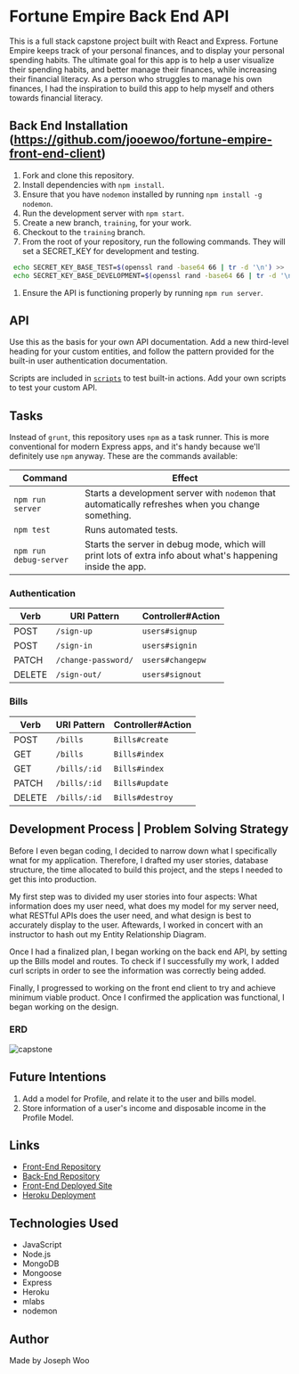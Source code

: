 # Fortune Empire Back End API
This is a full stack capstone project built with React and Express. Fortune Empire keeps track of your personal finances, and to display your personal spending habits. The ultimate goal for this app is to help a user visualize their spending habits, and better manage their finances, while increasing their financial literacy. As a person who struggles to manage his own finances, I had the inspiration to build this app to help myself and others towards financial literacy.

## Back End Installation (https://github.com/jooewoo/fortune-empire-front-end-client)
1.  Fork and clone this repository.
1.  Install dependencies with `npm install`.
1.  Ensure that you have `nodemon` installed by running `npm install -g nodemon`.
1.  Run the development server with `npm start`.
1.  Create a new branch, `training`, for your work.
1.  Checkout to the `training` branch.
1.  From the root of your repository, run the following commands. They will set a SECRET_KEY for development and testing.
```sh
 echo SECRET_KEY_BASE_TEST=$(openssl rand -base64 66 | tr -d '\n') >> .env
 echo SECRET_KEY_BASE_DEVELOPMENT=$(openssl rand -base64 66 | tr -d '\n') >> .env
 ```
1.  Ensure the API is functioning properly by running `npm run server`.

## API
Use this as the basis for your own API documentation. Add a new third-level
heading for your custom entities, and follow the pattern provided for the
built-in user authentication documentation.

Scripts are included in [`scripts`](scripts) to test built-in actions. Add your
own scripts to test your custom API.

## Tasks
Instead of `grunt`, this repository uses `npm` as a task runner. This is more
conventional for modern Express apps, and it's handy because we'll definitely
use `npm` anyway. These are the commands available:

| Command                | Effect                                                                                                      |
|------------------------|-------------------------------------------------------------------------------------------------------------|
| `npm run server`       | Starts a development server with `nodemon` that automatically refreshes when you change something.                                                                                         |
| `npm test`             | Runs automated tests.                                                                                       |
| `npm run debug-server` | Starts the server in debug mode, which will print lots of extra info about what's happening inside the app. |

### Authentication

| Verb   | URI Pattern            | Controller#Action |
|--------|------------------------|-------------------|
| POST   | `/sign-up`             | `users#signup`    |
| POST   | `/sign-in`             | `users#signin`    |
| PATCH  | `/change-password/`    | `users#changepw`  |
| DELETE | `/sign-out/`           | `users#signout`   |

### Bills
| Verb   | URI Pattern            | Controller#Action |
|--------|------------------------|-------------------|
| POST   | `/bills`               | `Bills#create`    |
| GET    | `/bills`               | `Bills#index`     |
| GET    | `/bills/:id`           | `Bills#index`     |
| PATCH  | `/bills/:id`           | `Bills#update`    |
| DELETE | `/bills/:id`           | `Bills#destroy`   |

## Development Process | Problem Solving Strategy
Before I even began coding, I decided to narrow down what I specifically wnat for my application. Therefore, I drafted my user stories, database structure, the time allocated to build this project, and the steps I needed to get this into production.

My first step was to divided my user stories into four aspects: What information does my user need, what does my model for my server need, what RESTful APIs does the user need, and what design is best to accurately display to the user. Aftewards, I worked in concert with an instructor to hash out my Entity Relationship Diagram.

Once I had a finalized plan, I began working on the back end API, by setting up the Bills model and routes. To check if I successfully my work, I added curl scripts in order to see the information was correctly being added.

Finally, I progressed to working on the front end client to try and achieve minimum viable product. Once I confirmed the application was functional, I began working on the design.

### ERD
![capstone](https://media.git.generalassemb.ly/user/17221/files/83ba6100-1b0f-11e9-8d69-60bfb01b251d)

## Future Intentions
1. Add a model for Profile, and relate it to the user and bills model.
2. Store information of a user's income and disposable income in the Profile Model. 

## Links
* [Front-End Repository](https://github.com/jooewoo/fortune-empire-front-end-client)
* [Back-End Repository](https://github.com/jooewoo/fortune-empire-back-end)
* [Front-End Deployed Site](https://jooewoo.github.io/fortune-empire-front-end-client/)
* [Heroku Deployment](https://arcane-atoll-72181.herokuapp.com/)

## Technologies Used
* JavaScript
* Node.js
* MongoDB
* Mongoose
* Express
* Heroku
* mlabs
* nodemon

## Author
Made by Joseph Woo
